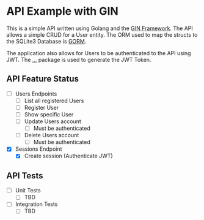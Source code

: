 # API Example with GIN

This is a simple API written using Golang and the [GIN Framework](https://gin-gonic.com).
The API allows a simple CRUD for a User entity. The ORM used to map the structs
to the SQLite3 Database is [GORM](https://gorm.io/).

The application also allows for Users to be authenticated to the API using JWT.
The [...](https://127.0.0.1) package is used to generate the JWT Token.

## API Feature Status
- [ ] Users Endpoints
  - [ ] List all registered Users
  - [ ] Register User
  - [ ] Show specific User
  - [ ] Update Users account
    - [ ] Must be authenticated
  - [ ] Delete Users account
    - [ ] Must be authenticated
- [x] Sessions Endpoint
  - [x] Create session (Authenticate JWT)

## API Tests
- [ ] Unit Tests
  - [ ] TBD
- [ ] Integration Tests
  - [ ] TBD

